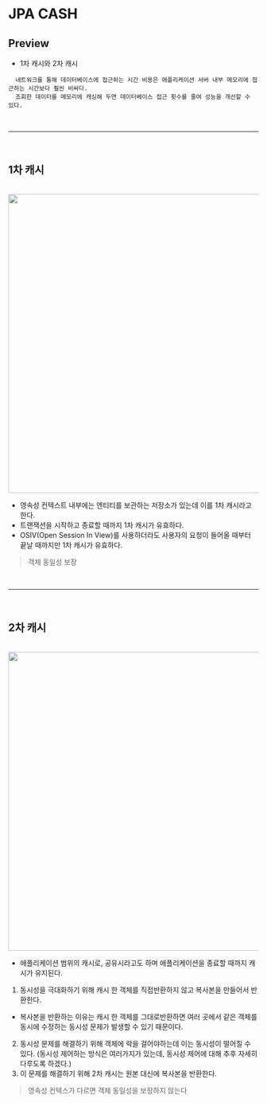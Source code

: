 # JPA CASH

## Preview
- 1차 캐시와 2차 캐시
 ```
   네트워크를 통해 데이터베이스에 접근하는 시간 비용은 애플리케이션 서버 내부 메모리에 접근하는 시간보다 훨씬 비싸다.
   조회한 데이터를 메모리에 캐싱해 두면 데이터베이스 접근 횟수를 줄여 성능을 개선할 수 있다.
 ```

<br />
<hr />
<br />

 ## 1차 캐시
<br />
<img src="https://blog.kakaocdn.net/dn/bfygws/btqXZJabbrb/vwIQ6WAapW6nTSWjd8SiD1/img.png" width=600>
<br />

- 영속성 컨텍스트 내부에는 엔티티를 보관하는 저장소가 있는데 이를 1차 캐시라고 한다.
- 트랜잭션을 시작하고 종료할 때까지 1차 캐시가 유효하다.
- OSIV(Open Session In View)를 사용하더라도 사용자의 요청이 들어올 때부터 끝날 때까지만 1차 캐시가 유효하다.

> 객체 동일성 보장

<br />
<hr />
<br />

## 2차 캐시
<br />
<img src="https://blog.kakaocdn.net/dn/cIWDS5/btriRz5c2sW/qpx44S6WafrLJkHVUb41aK/img.png" width=600>
<br />

- 애플리케이션 범위의 캐시로, 공유시라고도 하며 애플리케이션을 종료할 때까지 캐시가 유지된다.

1. 동시성을 극대화하기 위해 캐시 한 객체를 직접반환하지 않고 복사본을 만들어서 반환한다.
- 복사본을 반환하는 이유는 캐시 한 객체를 그대로반환하면 여러 곳에서 같은 객체를 동시에 수정하는 동시성 문제가 발생할 수 있기 때문이다.
2. 동시성 문제를 해결하기 위해 객체에 락을 걸어야하는데 이는 동시성이 떨어질 수 있다. 
(동시성 제어하는 방식은 여러가지가 있는데, 동시성 제어에 대해 추후 자세히 다루도록 하겠다.)
3. 이 문제를 해결하기 위해 2차 캐시는 원본 대신에 복사본을 반환한다. 
> 영속성 컨텍스가 다르면 객체 동일성을 보장하지 않는다